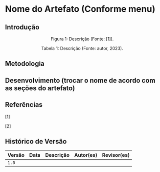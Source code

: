 # Nome do Artefato (Conforme menu)

<!-- Lembre-se de incluir artefato no _sidebar.md.  -->

## Introdução

<div style="text-align: center">
<p> Figura 1: Descrição (Fonte: [1]).</p>
</div>

<div style="text-align: center">
<p> Tabela 1: Descrição (Fonte: autor, 2023).</p>
</div>

## Metodologia

## Desenvolvimento (trocar o nome de acordo com as seções do artefato)

## Referências

[1]

[2]

## Histórico de Versão

| Versão | Data | Descrição | Autor(es) | Revisor(es) |
|--------|------|-----------|-----------|-------------|
| `1.0`  |      |           |           |             |
